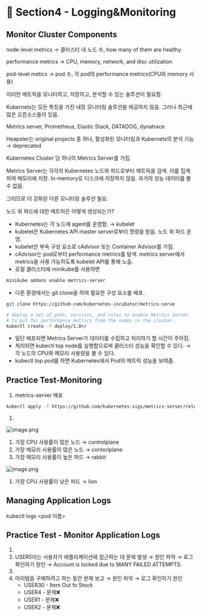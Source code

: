 # 🍨 Section4 - Logging&Monitoring

## Monitor Cluster Components


node-level metrics → 클러스터 내 노드 수, how many of them are healthy


performance metrics → CPU, memory, network, and disc utilization


pod-level  metics → pod 수, 각 pod의 performance metrics(CPU와 memory 사용)


이러한 메트릭을 모니터하고, 저장하고, 분석할 수 있는 솔루션이 필요함.


Kubernets는 모든 특징을 가진 내장 모니터링 솔루션을 제공하지 않음. 그러나 최근에 많은 오픈소스들이 있음.


Metrics server, Prometheus, Elastic Stack, DATADOG, dynatrace


Heapster는 original projects 중 하나, 활성화된 모니터링과 Kubernets의 분석 기능 → deprecated


Kubernetes Cluster 당 하나의 Metrics Server를 가짐.


Metrics Server는 각각의 Kubernetes 노드와 파드로부터 메트릭을 검색. 이를 집계하여 메모리에 저장. In-memory로 디스크에 저장하지 않음. 과거의 성능 데이터를 볼 수 없음.


그러므로 더 강화된 다른 모니터링 솔루션 필요.


노드 위 파드에 대한 메트릭은 어떻게 생성되는가?

- Kubernetes는 각 노드에 agent를 운영함. → kubelet
- kubelet은 Kubernetes API master server로부터 명령을 받음. 노드 위 파드 운영.
- kubelet은 부속 구성 요소로 cAdvisor 또는 Container Advisor를 가짐.
- cAdvisor는 pod로부터 performance metrics를 탐색. metrics server에서 metrics을 사용 가능하도록  kubelet API를 통해 노출.
- 로컬 클러스터에 minikube를 사용하면

```bash
minikube addons enable metrics-server
```

- 다른 환경에서는 git clone을 하여 필요한 구성 요소를 배포.

```bash
git clone https://github-com/kubernetes-incubator/metrics-serve

# deploy a set of pods, services, and roles to enable Metrics Server
# to pul for performance metrics from the nodes in the cluster.
kubectl create -f deploy/1.8+/
```

- 일단 배포되면 Metrics Server가 데이터를 수집하고 처리하기 할 시간이 주어짐.
- 처리되면 kubectl top node를 실행함으로써 클러스터 성능을 확인할 수 있다. → 각 노드의 CPU와 메모리 사용량을 볼 수 있다.
- kubectl top pod를 하면 Kubernetes에서 Pod의 메트릭 성능을 보여줌.

## Practice Test-Monitoring

1. metrics-server 배포

```bash
kubectl apply -f https://github.com/kubernetes-sigs/metrics-server/releases/latest/download/components.yaml
```

1. 

![image.png](https://prod-files-secure.s3.us-west-2.amazonaws.com/b2ea2032-00e9-4883-a13b-cb03cf5b2334/be867e9c-0d47-47a3-971e-146d2c8c7945/image.png?X-Amz-Algorithm=AWS4-HMAC-SHA256&X-Amz-Content-Sha256=UNSIGNED-PAYLOAD&X-Amz-Credential=ASIAZI2LB466RLDGZ6YG%2F20250311%2Fus-west-2%2Fs3%2Faws4_request&X-Amz-Date=20250311T140916Z&X-Amz-Expires=3600&X-Amz-Security-Token=IQoJb3JpZ2luX2VjEF0aCXVzLXdlc3QtMiJHMEUCIQDq5lNXPBLcIG66snBhnzP3mNp13mmanXUpW2hNBF15AAIgCOtSd7nudMcRCr28cb6Hm3dc7jXL08HPY56eotx5xOcqiAQIpv%2F%2F%2F%2F%2F%2F%2F%2F%2F%2FARAAGgw2Mzc0MjMxODM4MDUiDMNdLBYorLU0AWDMICrcAxkLzX8h6bSpSSSInIc%2FocW%2Fkzm8wzXEHt5sQlpZWCqCFadLB%2BgQmSjQX9nhHsHm6rbGvoN90KBOc0XNcnUTvLibAj06pc30dhO6aag4mNmvgjCbPd4rVRbtuC4qvKo2Tu5rVfi%2B0nDiGjddAHIJPdnTwpF4clylm7PCV9yI8mXc02VnEl0X7FTNt35X06c6Bz%2F3ywF6Mg%2BEOTCFvIxr%2FaDzw%2F7aqSm3XXoyAV7WMx%2Fb33Lk5a1Uf40YP6r0yjvJ12PrS4revEuQkA9TEYobC0Il2xJjI4ZQIbzepYMvQWgKItEKoSCgH7DCICyIlZX5%2BkVlwQzJI4hzw%2B0vCrnpKs%2FDF75x7G9su9gVlczQS0AdstQuYRv%2BHj6uQLm7jA1s4BNQ9WXIeFpCoM%2Bz11e1WHwhunKC%2Br2EcYtSln1DGRoKnoojDyZv8DLZVEeFKnxTipdYCkukkVEiz6%2BIB4xEnArS1joSJsYw0AKtt%2BLnFHuoUURgr1P4WxO9qcb%2FLyu3xqTJnkU0ToIFLnwfz7IxrMV7d%2FXYfmqqrvn7MGLJVBAOscJUQBuHU%2BthF89kP%2FzWLHM4RtRua043U84WwoVmeCL%2BYml9iYletWqvJ62fjyChYWt8TXORSn5Y4RcTMOvqwL4GOqUBs9qmXa8D0KK5AsH8Yw2FreL87igLrk2FvGBIEn3Kc7M5btPdNrCexTFqRxQRDiDDr1Q%2FYjyy79f0VW5QnWGIMJPLCmQ%2FQYGtyK8yZRWs5U5Dup3RslGcn%2B3M7%2Fh2x0q8PmtkBifWwYuK3wNrn%2BnJHxQESmsO1axtoo%2BUtX%2FLu3906ucxS9eHhip2m6OwYPhqznpc6MQdNRvxN%2FegKw11HcM01tWm&X-Amz-Signature=631407117323d8e63a9cc757871d200bc29d3ba2ba3dd9a04b3c10dd4d93ccd9&X-Amz-SignedHeaders=host&x-id=GetObject)

1. 가장 CPU 사용률이 많은 노드 → controlplane
2. 가장 메모리 사용률이 많은 노드 → contorlplane
3. 가장 메모리 사용률이 높은 파드 → rabbit

![image.png](https://prod-files-secure.s3.us-west-2.amazonaws.com/b2ea2032-00e9-4883-a13b-cb03cf5b2334/a5ad8203-cf78-4c06-9de1-67cb491aedc9/image.png?X-Amz-Algorithm=AWS4-HMAC-SHA256&X-Amz-Content-Sha256=UNSIGNED-PAYLOAD&X-Amz-Credential=ASIAZI2LB466RLDGZ6YG%2F20250311%2Fus-west-2%2Fs3%2Faws4_request&X-Amz-Date=20250311T140916Z&X-Amz-Expires=3600&X-Amz-Security-Token=IQoJb3JpZ2luX2VjEF0aCXVzLXdlc3QtMiJHMEUCIQDq5lNXPBLcIG66snBhnzP3mNp13mmanXUpW2hNBF15AAIgCOtSd7nudMcRCr28cb6Hm3dc7jXL08HPY56eotx5xOcqiAQIpv%2F%2F%2F%2F%2F%2F%2F%2F%2F%2FARAAGgw2Mzc0MjMxODM4MDUiDMNdLBYorLU0AWDMICrcAxkLzX8h6bSpSSSInIc%2FocW%2Fkzm8wzXEHt5sQlpZWCqCFadLB%2BgQmSjQX9nhHsHm6rbGvoN90KBOc0XNcnUTvLibAj06pc30dhO6aag4mNmvgjCbPd4rVRbtuC4qvKo2Tu5rVfi%2B0nDiGjddAHIJPdnTwpF4clylm7PCV9yI8mXc02VnEl0X7FTNt35X06c6Bz%2F3ywF6Mg%2BEOTCFvIxr%2FaDzw%2F7aqSm3XXoyAV7WMx%2Fb33Lk5a1Uf40YP6r0yjvJ12PrS4revEuQkA9TEYobC0Il2xJjI4ZQIbzepYMvQWgKItEKoSCgH7DCICyIlZX5%2BkVlwQzJI4hzw%2B0vCrnpKs%2FDF75x7G9su9gVlczQS0AdstQuYRv%2BHj6uQLm7jA1s4BNQ9WXIeFpCoM%2Bz11e1WHwhunKC%2Br2EcYtSln1DGRoKnoojDyZv8DLZVEeFKnxTipdYCkukkVEiz6%2BIB4xEnArS1joSJsYw0AKtt%2BLnFHuoUURgr1P4WxO9qcb%2FLyu3xqTJnkU0ToIFLnwfz7IxrMV7d%2FXYfmqqrvn7MGLJVBAOscJUQBuHU%2BthF89kP%2FzWLHM4RtRua043U84WwoVmeCL%2BYml9iYletWqvJ62fjyChYWt8TXORSn5Y4RcTMOvqwL4GOqUBs9qmXa8D0KK5AsH8Yw2FreL87igLrk2FvGBIEn3Kc7M5btPdNrCexTFqRxQRDiDDr1Q%2FYjyy79f0VW5QnWGIMJPLCmQ%2FQYGtyK8yZRWs5U5Dup3RslGcn%2B3M7%2Fh2x0q8PmtkBifWwYuK3wNrn%2BnJHxQESmsO1axtoo%2BUtX%2FLu3906ucxS9eHhip2m6OwYPhqznpc6MQdNRvxN%2FegKw11HcM01tWm&X-Amz-Signature=7705d0d3f4c99bf537df9139e6c4c0845bf2cf235e11d5ec468761a2df8bd65e&X-Amz-SignedHeaders=host&x-id=GetObject)

1. 가장 CPU 사용률이 낮은 파드 → lion

## Managing Application Logs


kubectl logs <pod 이름>


## Practice Test - Monitor Application Logs

1. 
2. USER5라는 사용자가 애플리케이션에 접근하는 데 문제 발생 → 원인 파악 → 로그 확인하기
원인 → Account is locked due to MANY FAILED ATTEMPTS.
3. 
4. 아이템을 구매하려고 하는 동안 문제 보고 → 원인 파악 → 로그 확인하기
원인
    - USER30 - Item Out fo Stock
    - USER4 - 문제❌
    - USER1 - 문제❌
    - USER2 - 문제❌
